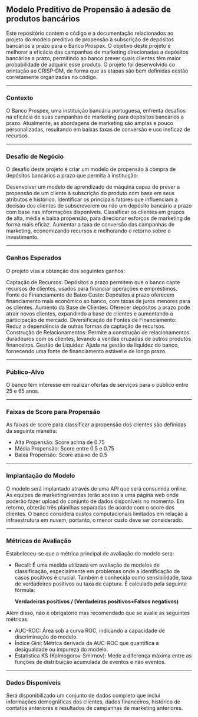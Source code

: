 
## Modelo Preditivo de Propensão à adesão de produtos bancários

Este repositório contém o código e a documentação relacionados ao projeto do modelo preditivo de propensão à subscrição de depósitos bancários a prazo para o Banco Prospex. O objetivo deste projeto é melhorar a eficácia das campanhas de marketing direcionadas a depósitos bancários a prazo, permitindo ao banco prever quais clientes têm maior probabilidade de adquirir esse produto.
O projeto foi desenvolvido co orintação ao CRISP-DM, de forma que as etapas são bem definidas eestão corretamente organizadas no código.

---

### Contexto
O Banco Prospex, uma instituição bancária portuguesa, enfrenta desafios na eficácia de suas campanhas de marketing para depósitos bancários a prazo. Atualmente, as abordagens de marketing são amplas e pouco personalizadas, resultando em baixas taxas de conversão e uso ineficaz de recursos.

---

### Desafio de Negócio
O desafio deste projeto é criar um modelo de propensão à compra de depósitos bancários a prazo que permita à instituição:

Desenvolver um modelo de aprendizado de máquina capaz de prever a propensão de um cliente à subscrição do produto com base em seus atributos e histórico.
Identificar os principais fatores que influenciam a decisão dos clientes de subscreverem ou não um depósito bancário a prazo com base nas informações disponíveis.
Classificar os clientes em grupos de alta, média e baixa propensão, para direcionar esforços de marketing de forma mais eficaz.
Aumentar a taxa de conversão das campanhas de marketing, economizando recursos e melhorando o retorno sobre o investimento.

---

### Ganhos Esperados
O projeto visa a obtenção dos seguintes ganhos:

Captação de Recursos: Depósitos a prazo permitem que o banco capte recursos de clientes, usados para financiar operações e empréstimos.
Fonte de Financiamento de Baixo Custo: Depósitos a prazo oferecem financiamento mais econômico ao banco, com taxas de juros menores para os clientes.
Aumento da Base de Clientes: Oferecer depósitos a prazo pode atrair novos clientes, expandindo a base de clientes e aumentando a participação de mercado.
Diversificação de Fontes de Financiamento: Reduz a dependência de outras formas de captação de recursos.
Construção de Relacionamentos: Permite a construção de relacionamentos duradouros com os clientes, levando a vendas cruzadas de outros produtos financeiros.
Gestão de Liquidez: Ajuda na gestão da liquidez do banco, fornecendo uma fonte de financiamento estável e de longo prazo.

---

### Público-Alvo
O banco tem interesse em realizar ofertas de serviços para o público entre 25 e 65 anos.

---

### Faixas de Score para Propensão
As faixas de score para classificar a propensão dos clientes são definidas da seguinte maneira:

* Alta Propensão: Score acima de 0.75
* Média Propensão: Score entre 0.5 e 0.75
* Baixa Propensão: Score abaixo de 0.5

---

### Implantação do Modelo
O modelo será implantado através de uma API que será consumida online. As equipes de marketing/vendas terão acesso a uma página web onde poderão fazer upload do conjunto de dados disponíveis no momento. Em retorno, obterão três planilhas separadas de acordo com o score dos clientes. O banco considera custos computacionais limitados em relação à infraestrutura em nuvem, portanto, o menor custo deve ser considerado.

---

### Métricas de Avaliação
Estabeleceu-se que a métrica principal de avaliação do modelo sera:
* Recall: É uma medida utilizada em avaliação de modelos de classificação,
especialmente em problemas onde a identificação de casos positivos é crucial.
Também é conhecida como sensibilidade, taxa de verdadeiros positivos ou taxa de captura.
É calculado pela seguinte fórmula: 

  **Verdadeiras positivos / (Verdadeiras positivos+Falsos negativos)**

Além disso, não é obrigatório mas recomendado que se avalie as seguintes métricas:

* AUC-ROC: Área sob a curva ROC, indicando a capacidade de discriminação do modelo.
* Índice Gini: Métrica derivada da AUC-ROC que quantifica a desigualdade ou impureza do modelo.
* Estatística KS (Kolmogorov-Smirnov): Mede a diferença máxima entre as funções de distribuição acumulada de eventos e não eventos.

---

### Dados Disponíveis
Será disponibilizado um conjunto de dados completo que inclui informações demográficas dos clientes, dados financeiros, histórico de contatos anteriores e resultados de campanhas de marketing anteriores.
